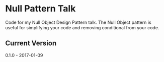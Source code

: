 # Null Pattern Talk

Code for my Null Object Design Pattern talk. The Null Object pattern is useful 
for simplifying your code and removing conditional from your code.

## Current Version 

0.1.0 - 2017-01-09  

